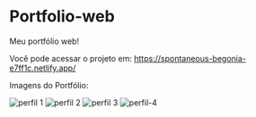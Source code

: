# Portfolio-web
Meu portfólio web!

Você pode acessar o projeto em: https://spontaneous-begonia-e7ff1c.netlify.app/

Imagens do Portfólio: 


![perfil 1](https://user-images.githubusercontent.com/73480168/184275671-615bcc6e-da61-48ec-85d7-d534d77101b6.png)
![perfil 2](https://user-images.githubusercontent.com/73480168/184275680-5bd04340-a39b-4f5d-8fda-9c65303e85ea.png)
![perfil 3](https://user-images.githubusercontent.com/73480168/184275683-069b5161-3009-4770-8133-f7e412be02f7.png)
![perfil-4](https://user-images.githubusercontent.com/73480168/184275690-ad7cc9f8-edf6-44df-ac75-8ced33a8dbaf.png)
